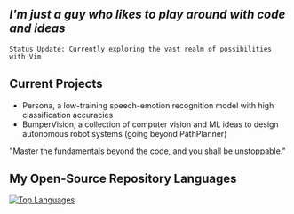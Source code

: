 ## ***I'm just a guy who likes to play around with code and ideas***
    
    Status Update: Currently exploring the vast realm of possibilities with Vim

## Current Projects
- Persona, a low-training speech-emotion recognition model with high classification accuracies
- BumperVision, a collection of computer vision and ML ideas to design autonomous robot systems (going beyond PathPlanner)

"Master the fundamentals beyond the code, and you shall be unstoppable."

## My Open-Source Repository Languages
[![Top Languages](https://github-readme-stats.vercel.app/api/top-langs/?username=otpidusmatar&theme=tokyonight)](https://github.com/anuraghazra/github-readme-stats)

<!--
**otpidusmatar/otpidusmatar** is a ✨ _special_ ✨ repository because its `README.md` (this file) appears on your GitHub profile.

Here are some ideas to get you started:

- 🔭 I’m currently working on ...
- 🌱 I’m currently learning ...
- 👯 I’m looking to collaborate on ...
- 🤔 I’m looking for help with ...
- 💬 Ask me about ...
- 📫 How to reach me: ...
- 😄 Pronouns: ...
- ⚡ Fun fact: ...
-->
